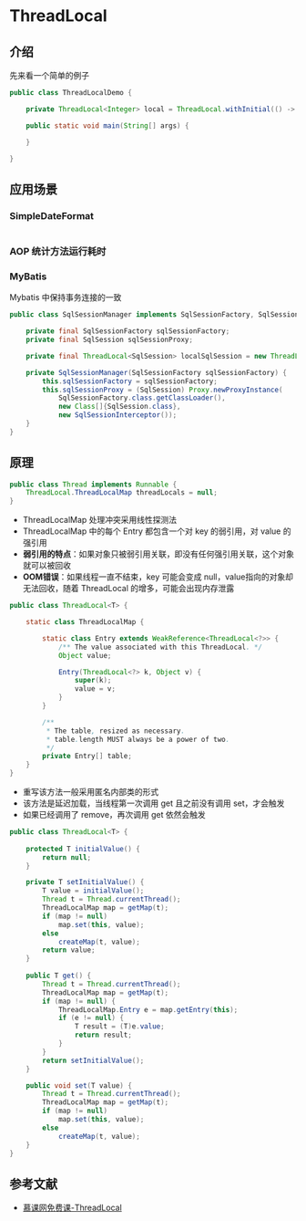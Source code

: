 # ThreadLocal

## 介绍
先来看一个简单的例子
```java
public class ThreadLocalDemo {

    private ThreadLocal<Integer> local = ThreadLocal.withInitial(() -> 0);

    public static void main(String[] args) {

    }

}
```

## 应用场景

### SimpleDateFormat
```java

```

### AOP 统计方法运行耗时

### MyBatis
Mybatis 中保持事务连接的一致
```java
public class SqlSessionManager implements SqlSessionFactory, SqlSession {

    private final SqlSessionFactory sqlSessionFactory;
    private final SqlSession sqlSessionProxy;

    private final ThreadLocal<SqlSession> localSqlSession = new ThreadLocal<>();

    private SqlSessionManager(SqlSessionFactory sqlSessionFactory) {
        this.sqlSessionFactory = sqlSessionFactory;
        this.sqlSessionProxy = (SqlSession) Proxy.newProxyInstance(
            SqlSessionFactory.class.getClassLoader(),
            new Class[]{SqlSession.class},
            new SqlSessionInterceptor());
    }
}

```

## 原理
```java
public class Thread implements Runnable {
    ThreadLocal.ThreadLocalMap threadLocals = null;
}
```
- ThreadLocalMap 处理冲突采用线性探测法
- ThreadLocalMap 中的每个 Entry 都包含一个对 key 的弱引用，对 value 的强引用
- **弱引用的特点**：如果对象只被弱引用关联，即没有任何强引用关联，这个对象就可以被回收
- **OOM错误**：如果线程一直不结束，key 可能会变成 null，value指向的对象却无法回收，随着 ThreadLocal 的增多，可能会出现内存泄露


```java
public class ThreadLocal<T> {

   	static class ThreadLocalMap {

        static class Entry extends WeakReference<ThreadLocal<?>> {
            /** The value associated with this ThreadLocal. */
            Object value;

            Entry(ThreadLocal<?> k, Object v) {
                super(k);
                value = v;
            }
        }

        /**
         * The table, resized as necessary.
         * table.length MUST always be a power of two.
         */
        private Entry[] table;
	}
}
```


- 重写该方法一般采用匿名内部类的形式
- 该方法是延迟加载，当线程第一次调用 get 且之前没有调用 set，才会触发
- 如果已经调用了 remove，再次调用 get 依然会触发

```java
public class ThreadLocal<T> {
    
    protected T initialValue() {
        return null;
    }

    private T setInitialValue() {
        T value = initialValue();
        Thread t = Thread.currentThread();
        ThreadLocalMap map = getMap(t);
        if (map != null)
            map.set(this, value);
        else
            createMap(t, value);
        return value;
    }
 
    public T get() {
        Thread t = Thread.currentThread();
        ThreadLocalMap map = getMap(t);
        if (map != null) {
            ThreadLocalMap.Entry e = map.getEntry(this);
            if (e != null) {
                T result = (T)e.value;
                return result;
            }
        }
        return setInitialValue();
    }

    public void set(T value) {
        Thread t = Thread.currentThread();
        ThreadLocalMap map = getMap(t);
        if (map != null)
            map.set(this, value);
        else
            createMap(t, value);
    }
}
```



## 参考文献
- [慕课网免费课-ThreadLocal](https://www.imooc.com/learn/1217)